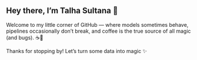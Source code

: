

## Hey there, I’m Talha Sultana 👋

Welcome to my little corner of GitHub — where models sometimes behave, pipelines occasionally don’t break, and coffee is the true source of all magic (and bugs). ☕🤖
<!--
**sultanagit/Sultanagit** is a ✨ _special_ ✨ repository because its `README.md` (this file) appears on your GitHub profile.

Here are some ideas to get you started:

- 🔭 I’m currently building and fine-tuning machine learning models that aim to make life smarter (or at least my to-do list shorter).
- 🌱 Deep into MLOps, learning how to make AI systems reliable and production-ready, one deployment at a time.
- 👯 Looking to collaborate on projects where data meets code — and magic (mostly debugging) happens behind the scenes.
- 🤔 Need help with model tuning, deployment, or want to chat about the latest AI trends? I’m your go-to.
- 💬 Ask me about Python, AI, MLOps, or why “epoch” is my new favorite word (and not just because it sounds cool).
- 📫 Reach me at: talhasultana2003@gmail.com or by carrier pigeon (email preferred — pigeons can be slow).
- 😄 Pronouns: She/Her, but also ‘That girl who talks to her computer like it’s a coworker’.
- ⚡ Fun fact: I spend more time naming variables than deciding what to build.
-->

Thanks for stopping by! Let’s turn some data into magic ✨

